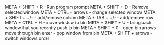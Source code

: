 META + SHIFT + R - Run program prompt
META + SHIFT + D - Remove selected window
META + CTRL + arrows - change selected window 
META + SHIFT + +/- - add/remove column
META + TAB + +/- - add/remove row
META + CTRL + H - move window to bin
META + SHIFT + U - bring back window that you recently push to bin
META + SHIFT + G - open bin
	arrows - move through bin
	enter - pop window from bin
META + SHIFT + arrows - switch windows order